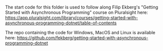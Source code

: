 The start code for this folder is used to follow along Filip Ekberg's "Getting Started with Asynchronous Programming" 
course on Pluralsight here: https://app.pluralsight.com/library/courses/getting-started-with-asynchronous-programming-dotnet/table-of-contents

The repo containing the code for Windows, MacOS and Linux is available here: https://github.com/fekberg/getting-started-with-asynchronous-programming-dotnet
